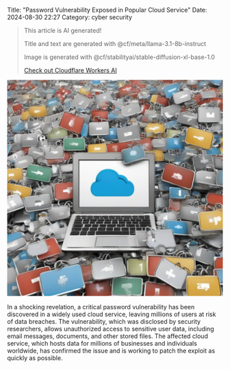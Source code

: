 Title: "Password Vulnerability Exposed in Popular Cloud Service"
Date: 2024-08-30 22:27
Category: cyber security

> This article is AI generated!
> 
> Title and text are generated with @cf/meta/llama-3.1-8b-instruct
> 
> Image is generated with @cf/stabilityai/stable-diffusion-xl-base-1.0
> 
> [Check out Cloudflare Workers AI](https://developers.cloudflare.com/workers-ai/models/)


![Alt Text](images/2024-08-30-password-vulnerability-exposed-in-popular-cloud-service.png)

In a shocking revelation, a critical password vulnerability has been discovered in a widely used cloud service, leaving millions of users at risk of data breaches. The vulnerability, which was disclosed by security researchers, allows unauthorized access to sensitive user data, including email messages, documents, and other stored files. The affected cloud service, which hosts data for millions of businesses and individuals worldwide, has confirmed the issue and is working to patch the exploit as quickly as possible.